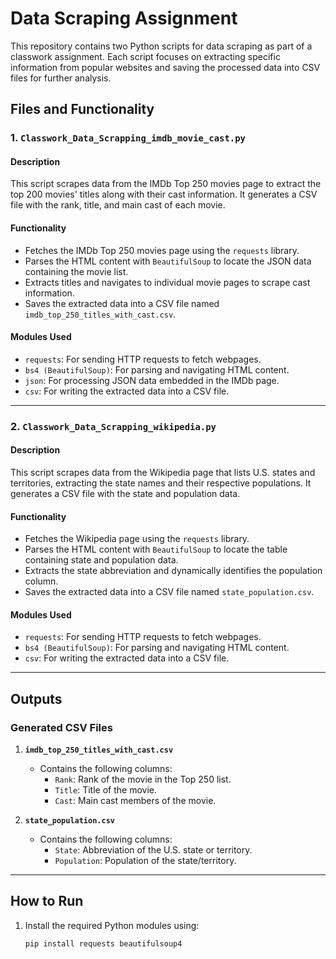 # Data Scraping Assignment

This repository contains two Python scripts for data scraping as part of a classwork assignment. Each script focuses on extracting specific information from popular websites and saving the processed data into CSV files for further analysis.

## Files and Functionality

### 1. `Classwork_Data_Scrapping_imdb_movie_cast.py`

#### **Description**
This script scrapes data from the IMDb Top 250 movies page to extract the top 200 movies' titles along with their cast information. It generates a CSV file with the rank, title, and main cast of each movie.

#### **Functionality**
- Fetches the IMDb Top 250 movies page using the `requests` library.
- Parses the HTML content with `BeautifulSoup` to locate the JSON data containing the movie list.
- Extracts titles and navigates to individual movie pages to scrape cast information.
- Saves the extracted data into a CSV file named `imdb_top_250_titles_with_cast.csv`.

#### **Modules Used**
- `requests`: For sending HTTP requests to fetch webpages.
- `bs4 (BeautifulSoup)`: For parsing and navigating HTML content.
- `json`: For processing JSON data embedded in the IMDb page.
- `csv`: For writing the extracted data into a CSV file.

---

### 2. `Classwork_Data_Scrapping_wikipedia.py`

#### **Description**
This script scrapes data from the Wikipedia page that lists U.S. states and territories, extracting the state names and their respective populations. It generates a CSV file with the state and population data.

#### **Functionality**
- Fetches the Wikipedia page using the `requests` library.
- Parses the HTML content with `BeautifulSoup` to locate the table containing state and population data.
- Extracts the state abbreviation and dynamically identifies the population column.
- Saves the extracted data into a CSV file named `state_population.csv`.

#### **Modules Used**
- `requests`: For sending HTTP requests to fetch webpages.
- `bs4 (BeautifulSoup)`: For parsing and navigating HTML content.
- `csv`: For writing the extracted data into a CSV file.

---

## Outputs

### Generated CSV Files
1. **`imdb_top_250_titles_with_cast.csv`**
   - Contains the following columns:
     - `Rank`: Rank of the movie in the Top 250 list.
     - `Title`: Title of the movie.
     - `Cast`: Main cast members of the movie.

2. **`state_population.csv`**
   - Contains the following columns:
     - `State`: Abbreviation of the U.S. state or territory.
     - `Population`: Population of the state/territory.

---

## How to Run

1. Install the required Python modules using:
   ```bash
   pip install requests beautifulsoup4
